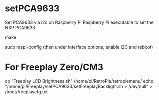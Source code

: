 # setPCA9633
Set PCA9633 via i2c on Raspberry Pi
Raspberry Pi executable to set the NXP PCA9633

make

sudo raspi-config   (then under interface options, enable I2C and reboot)





# For Freeplay Zero/CM3
cp "Freeplay LCD Brightness.sh" /home/pi/RetroPie/retropiemenu/
echo "/home/pi/Freeplay/setPCA9633/setFreeplayBacklight.sh > /dev/null" > /boot/freeplaycfg.txt
